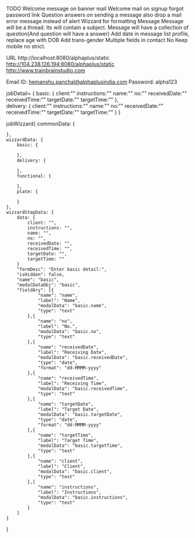 TODO
	Welcome message on banner
	mail
		Welcome mail on signup
		forgot password link
		Question answers
			on sending a message also drop a mail
		error message instead of alert
	Wizzard
		for formatting
	Message
		Message will be a thread. Its will contain a subject.
		Message will have a collection of question(And question will have a answer)
	Add date in message list
	profile, replace age with DOB
	Add trans-gender
	Multiple fields in contact No
	Keep mobile no strict.

URL
	http://localhost:8080/alphaplus/static
	http://104.238.126.194:8080/alphaplus/static
	http://www.trainbrainstudio.com

Email ID: hemanshu.panchal@alphaplusindia.com
Password: alpha123


jobDetail= {
	basic: {
		client:""
		instructions:""
		name:""
		no:""
		receivedDate:""
		receivedTime:""
		targetDate:""
		targetTime:""
	},	
	delivery: {
		client:""
		instructions:""
		name:""
		no:""
		receivedDate:""
		receivedTime:""
		targetDate:""
		targetTime:""
	}
}

jobWizzard{
	commonData: {
		
	},
	wizzardData: {
		basic: {
			
		},
		delivery: {
			
		},
		functional: {
			
		},
		plate: {
			
		}
	},
	wizzardStepData: {
		data: {
			client: "",
			instructions: "",
			name: "",
			no: "",
			receivedDate: "",
			receivedTime: "",
			targetDate: "",
			targetTime: ""
		}
		"formDesc": "Enter basic detail:",
		"isHidden": false,
		"name": "basic",
		"modalDataObj": "basic",
		"fieldAry": [{
				"name": "name",
				"label": "Name",
				"modalData": "basic.name",
				"type": "text"
			},{
				"name": "no",
				"label": "No.",
				"modalData": "basic.no",
				"type": "text"
			},{
				"name": "receivedDate",
				"label": "Receiving Date",
				"modalData": "basic.receivedDate",
				"type": "date",
				"format": "dd-MMMM-yyyy"
			},{
				"name": "receivedTime",
				"label": "Receiving Time",
				"modalData": "basic.receivedTime",
				"type": "text"
			},{
				"name": "targetDate",
				"label": "Target Date",
				"modalData": "basic.targetDate",
				"type": "date",
				"format": "dd-MMMM-yyyy"
			},{
				"name": "targetTime",
				"label": "Target Time",
				"modalData": "basic.targetTime",
				"type": "text"
			},{
				"name": "client",
				"label": "Client",
				"modalData": "basic.client",
				"type": "text"
			},{
				"name": "instructions",
				"label": "Instructions",
				"modalData": "basic.instructions",
				"type": "text"
			}
		]
	}
}